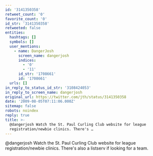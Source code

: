 ```yaml
---
id: '3141350358'
retweet_count: '0'
favorite_count: '0'
id_str: '3141350358'
retweeted: false
entities:
  hashtags: []
  symbols: []
  user_mentions:
    - name: DangerJosh
      screen_name: dangerjosh
      indices:
        - '0'
        - '11'
      id_str: '1708661'
      id: '1708661'
  urls: []
in_reply_to_status_id_str: '3108424053'
in_reply_to_screen_name: dangerjosh
original_url: https://twitter.com/jth/status/3141350358
date: '2009-08-05T07:11:06.000Z'
sitemap: false
robots: noindex
reply: true
title: >-
  @dangerjosh Watch the St. Paul Curling Club website for league
  registration/newbie clinics. There's …
---
```


@dangerjosh Watch the St. Paul Curling Club website for league registration/newbie clinics. There's also a listserv if looking for a team.